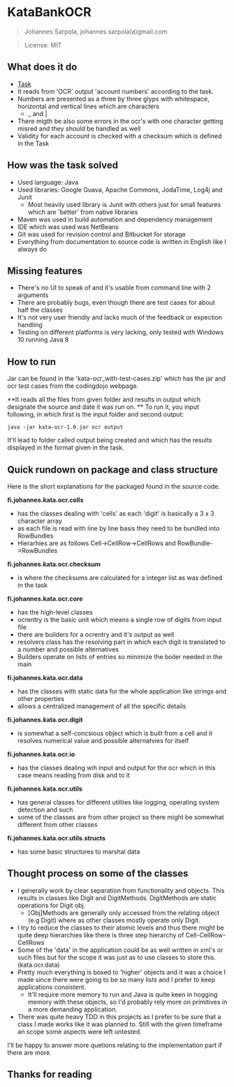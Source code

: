 # KataBankOCR 

>Johannes Sarpola, johannes.sarpola(a)gmail.com

>License: MIT


## What does it do

- [Task](http://codingdojo.org/cgi-bin/index.pl?KataBankOCR)
- It reads from 'OCR' output 'account numbers' according to the task.
- Numbers are presented as a three by three glyps with whitespace, horizontal and vertical lines
  which are characters
    - _ and |
- There migth be also some errors in the ocr's with one character getting misred
  and they should be handled as well
- Validity for each account is checked with a checksum which is defined in the Task

## How was the task solved

- Used language: Java
- Used libraries: Google Guava, Apache Commons, JodaTime, Log4j and Junit
  - Most heavily used library is Junit with others just for small features which
    are 'better' from native libraries
- Maven was used in build automation and dependency management
- IDE which was used was NetBeans
- Git was used for revision control and Bitbucket for storage
- Everything from documentation to source code is written in English like I always do

## Missing features

- There's no UI to speak of and it's usable from command line with 2 arguments
- There are probably bugs, even though there are test cases for about half the classes
- It's not very user friendly and lacks much of the feedback or expection handling
- Testing on different platforms is very lacking, only tested with Windows 10 running Java 8

## How to run

Jar can be found in the 'kata-ocr_with-test-cases.zip' which has the jar
and ocr test cases from the codingdojo webpage.

**It reads all the files from given folder and results in output which designate the source
and date it was run on.
**
To run it, you input following, in which first is the input folder and second output:

```
java -jar kata-ocr-1.0.jar ocr output

```

It'll lead to folder called output being created and which has the results
displayed in the format given in the task.



## Quick rundown on package and class structure

Here is the short explanations for the packaged found in the source code.


**fi.johannes.kata.ocr.cells**

- has the classes dealing with 'cells' as each 'digit' is basically a 3 x 3 character array
- as each file is read with line by line basis they need to be bundled into RowBundles
- Hierarhies are as follows Cell->CellRow->CellRows and RowBundle->RowBundles

**fi.johannes.kata.ocr.checksum**

- is where the checksums are calculated for a integer list as was defined in the task

**fi.johannes.kata.ocr.core**

- has the high-level classes
- ocrentry is the basic unit which means a single row of digits from input file
- there are builders for a ocrentry and it's output as well
- resolvers class has the resolving part in which each digit is translated to a number
  and possible alternatives
- Builders operate on lists of entries so minimize the boiler needed in the main

**fi.johannes.kata.ocr.data**

- has the classes with static data for the whole application like strings and other
  properties
- allows a centralized management of all the specific details

**fi.johannes.kata.ocr.digit**

- is somewhat a self-concsious object which is built from a cell and it resolves numerical value and
  possible alternatvies for itself

**fi.johannes.kata.ocr.io**

- has the classes dealing wih input and output for the ocr which in this case means reading from
  disk and to it

**fi.johannes.kata.ocr.utils**

- has general classes for different utilties like logging, operating system detection and such
- some of the classes are from other project so there might be somewhat different from other classes

**fi.johannes.kata.ocr.utils.structs**

- has some basic structures to marshal data


## Thought process on some of the classes

- I generally work by clear separation from functionality and objects. This results in
  classes like Digit and DigitMethods. DigitMethods are static operations for Digit obj.
  - [Obj]Methods are generally only accessed from the relating object (e.g Digit) where
  as other classes mostly operate only Digit.  
- I try to reduce the classes to their atomic levels and thus there might be quite deep hierarchies
  like there is three step hierarchy of Cell-CellRow-CellRows
- Some of the 'data' in the application could be as well written in xml's or such files but for the
  scope it was just as to use classes to store this. (kata.ocr.data)
- Pretty much everything is boxed to 'higher' objects and it was a choice I made since there
  were going to be so many lists and I prefer to keep applications consistent.
  - It'll require more memory to run and Java is quite keen in hogging memory with these objects,
    so I'd probably rely more on primitives in a more demanding application.
- There was quite heavy TDD in this projects as I prefer to be sure that a class I made works like
  it was planned to. Still with the given timeframe an scope some aspects were left untested.

I'll be happy to answer more quetions relating to the implementation part if there are more.

## Thanks for reading

